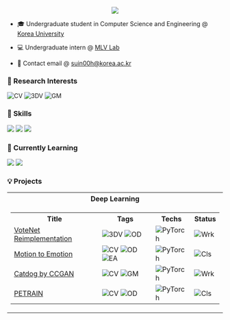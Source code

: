 <p align=center>
<img src="https://github-stats-alpha.vercel.app/api?username=suin00h&cc=35155D&tc=FFF&ic=8CABFF&bc=4477CE"> 
</p>
    
* 🎓 Undergraduate student in Computer Science and Engineering @ [Korea University](https://www.korea.ac.kr/mbshome/mbs/university/index.do)
  
* 💻 Undergraduate intern @ [MLV Lab](https://www.hyunwoojkim.com/)

* 📩 Contact email @ suin00h@korea.ac.kr


### 🔎 Research Interests
<div class="research-interests">
    <img src="https://img.shields.io/badge/ComputerVision-black?style=flat&logo=codereview&logoColor=skyblue" alt="CV">
    <img src="https://img.shields.io/badge/3DVision-black?style=flat&logo=gtk&logoColor=red" alt="3DV">
    <img src="https://img.shields.io/badge/GenerativeModels-black?style=flat&logo=pixiv" alt="GM">
</div>

### 🔋 Skills
<div class="skills">
    <img src="https://img.shields.io/badge/c-%23A8B9CC.svg?&style=flat&logo=c&logoColor=black" />
    <img src="https://img.shields.io/badge/python-%233776AB.svg?&style=flat&logo=python&logoColor=white" />
    <img src="https://img.shields.io/badge/pytorch-%23EE4C2C.svg?&style=flat&logo=pytorch&logoColor=white" />ㅤ
</div>

### 🏫 Currently Learning
<div class="learning">
    <img src="https://img.shields.io/badge/HTML5-E34F26?style=flat-square&logo=html5&logoColor=white"/>
    <img src="https://img.shields.io/badge/CSS3-1572B6?style=flat-square&logo=css3&logoColor=white"/>
</div>

### 💡 Projects
<table align=center>
    <tr><th colspan=2>Deep Learning</th></tr>
    <tr><td>
        <table>
            <tr><th>Title</th><th>Tags</th><th>Techs</th><th>Status</th></tr>
            <tr>
                <td> <a href="https://github.com/suin00h/votenet-reimplementation">VoteNet Reimplementation</a> </td>
                <td>    <img src="https://img.shields.io/badge/3DVision-black?style=flat&logo=gtk&logoColor=red" alt="3DV">
                <img src="https://img.shields.io/badge/ObjectDetection-black?style=flat&logo=lens&logoColor=green" alt="OD"> </td>
                <td> <img src="https://img.shields.io/badge/PyTorch-black?style=flat&logo=pytorch" alt="PyTorch"> </td>
                <td> <img src="https://img.shields.io/badge/Working-black?style=flat&logo=esbuild&logoColor=blue" alt="Wrk"> </td>
            </tr>
            <tr>
                <td> <a href="https://github.com/suin00h/motion-to-emotion">Motion to Emotion</a> </td>
                <td>    <img src="https://img.shields.io/badge/ComputerVision-black?style=flat&logo=codereview&logoColor=skyblue" alt="CV">
                        <img src="https://img.shields.io/badge/ObjectDetection-black?style=flat&logo=lens&logoColor=green" alt="OD"> 
                        <img src="https://img.shields.io/badge/EmotionAnalysis-black?style=flat&logo=bvg&logoColor=pink" alt="EA"> </td>
                <td> <img src="https://img.shields.io/badge/PyTorch-black?style=flat&logo=pytorch" alt="PyTorch"> </td>
                <td> <img src="https://img.shields.io/badge/Completed-black?style=flat&logo=conventionalcommits&logoColor=red" alt="Cls"> </td>
            </tr>
            <tr>
                <td> <a href="https://github.com/suin00h/catdog-by-ccgan">Catdog by CCGAN</a> </td>
                <td>    <img src="https://img.shields.io/badge/ComputerVision-black?style=flat&logo=codereview&logoColor=skyblue" alt="CV">
                        <img src="https://img.shields.io/badge/GenerativeModels-black?style=flat&logo=pixiv" alt="GM"> </td>
                <td> <img src="https://img.shields.io/badge/PyTorch-black?style=flat&logo=pytorch" alt="PyTorch"> </td>
                <td> <img src="https://img.shields.io/badge/Working-black?style=flat&logo=esbuild&logoColor=blue" alt="Wrk"> </td>
            </tr>
            <tr>
                <td> <a href="https://github.com/suin00h/petrain">PETRAIN</a> </td>
                <td>    <img src="https://img.shields.io/badge/ComputerVision-black?style=flat&logo=codereview&logoColor=skyblue" alt="CV">
                        <img src="https://img.shields.io/badge/ObjectDetection-black?style=flat&logo=lens&logoColor=green" alt="OD">
                <td> <img src="https://img.shields.io/badge/PyTorch-black?style=flat&logo=pytorch" alt="PyTorch"> </td>
                <td> <img src="https://img.shields.io/badge/Completed-black?style=flat&logo=conventionalcommits&logoColor=red" alt="Cls"> </td>
            </tr>
        </table>
    </td></tr>
</table>

<!--Tags
<img src="https://img.shields.io/badge/ComputerVision-black?style=flat&logo=codereview&logoColor=skyblue" alt="CV">
<img src="https://img.shields.io/badge/3DVision-black?style=flat&logo=gtk&logoColor=red" alt="3DV">
<img src="https://img.shields.io/badge/ObjectDetection-black?style=flat&logo=lens&logoColor=green" alt="OD">
<img src="https://img.shields.io/badge/GenerativeModels-black?style=flat&logo=pixiv" alt="GM">
<img src="https://img.shields.io/badge/EmotionAnalysis-black?style=flat&logo=bvg&logoColor=pink" alt="EA">
<img src="https://img.shields.io/badge/PyTorch-black?style=flat&logo=pytorch" alt="PyTorch">
<img src="https://img.shields.io/badge/Working-black?style=flat&logo=esbuild&logoColor=blue" alt="Wrk">
<img src="https://img.shields.io/badge/Completed-black?style=flat&logo=conventionalcommits&logoColor=red" alt="Cls">
-->
